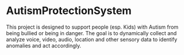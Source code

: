 # AutismProtectionSystem
This project is designed to support people (esp. Kids) with Autism from being bullied or being in danger.  The goal is to dynamically collect and analyze voice, video, audio, location and other sensory data to identify anomalies and act accordingly. 
